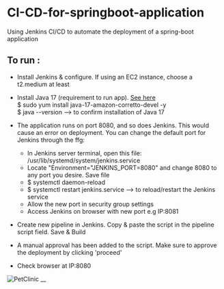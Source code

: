 # CI-CD-for-springboot-application
Using Jenkins CI/CD to automate the deployment of a spring-boot application  

## To run :  
- Install Jenkins & configure. If using an EC2 instance, choose a t2.medium at least  
- Install Java 17 (requirement to run app). [See here](https://devopscube.com/install-maven-guide/)  
  $ sudo yum install java-17-amazon-corretto-devel -y  
  $ java --version   	--> to confirm installation of Java 17  
- The application runs on port 8080, and so does Jenkins. This would cause an error on deployment. You can change the default port for Jenkins through the ffg:  
  - In Jenkins server terminal, open this file: /usr/lib/systemd/system/jenkins.service  
  - Locate "Environment="JENKINS_PORT=8080" and change 8080 to any port you desire. Save file   
  - $ systemctl daemon-reload  
  - $ systemctl restart jenkins.service     --> to reload/restart the Jenkins service  
  - Allow the new port in security group settings  
  - Access Jenkins on browser with new port e.g IP:8081  

- Create new pipeline in Jenkins. Copy & paste the script in the pipeline script field. Save & Build  
- A manual approval has been added to the script. Make sure to approve the deployment by clicking 'proceed'  
- Check browser at IP:8080  

![PetClinic __](https://github.com/Lily-G1/CI-CD-for-springboot-application/assets/104821662/3ef68896-e4dd-4690-abb0-af9b71c74fc9)


